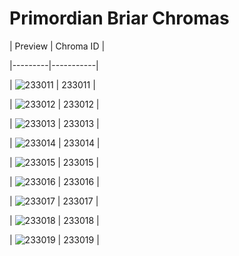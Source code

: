 # Primordian Briar Chromas


| Preview | Chroma ID |

|---------|-----------|

| ![233011](https://raw.communitydragon.org/latest/plugins/rcp-be-lol-game-data/global/default/v1/champion-chroma-images/233/233011.png) | 233011 |

| ![233012](https://raw.communitydragon.org/latest/plugins/rcp-be-lol-game-data/global/default/v1/champion-chroma-images/233/233012.png) | 233012 |

| ![233013](https://raw.communitydragon.org/latest/plugins/rcp-be-lol-game-data/global/default/v1/champion-chroma-images/233/233013.png) | 233013 |

| ![233014](https://raw.communitydragon.org/latest/plugins/rcp-be-lol-game-data/global/default/v1/champion-chroma-images/233/233014.png) | 233014 |

| ![233015](https://raw.communitydragon.org/latest/plugins/rcp-be-lol-game-data/global/default/v1/champion-chroma-images/233/233015.png) | 233015 |

| ![233016](https://raw.communitydragon.org/latest/plugins/rcp-be-lol-game-data/global/default/v1/champion-chroma-images/233/233016.png) | 233016 |

| ![233017](https://raw.communitydragon.org/latest/plugins/rcp-be-lol-game-data/global/default/v1/champion-chroma-images/233/233017.png) | 233017 |

| ![233018](https://raw.communitydragon.org/latest/plugins/rcp-be-lol-game-data/global/default/v1/champion-chroma-images/233/233018.png) | 233018 |

| ![233019](https://raw.communitydragon.org/latest/plugins/rcp-be-lol-game-data/global/default/v1/champion-chroma-images/233/233019.png) | 233019 |